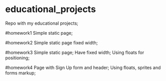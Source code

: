 # educational_projects
Repo with my educational projects;

#homework1
Simple static page;

#homework2
Simple static page fixed width;

#homework3
Simple static page;
Have fixed width;
Using floats for positioning;

#homework4
Page with Sign Up form and header;
Using floats, sprites and forms markup;
